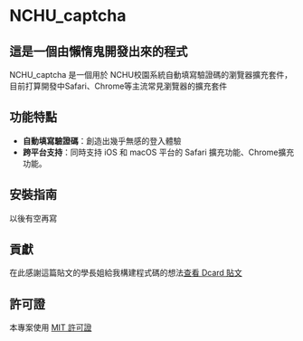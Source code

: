 # NCHU_captcha
## 這是一個由懶惰鬼開發出來的程式

NCHU_captcha 是一個用於 NCHU校園系統自動填寫驗證碼的瀏覽器擴充套件，目前打算開發中Safari、Chrome等主流常見瀏覽器的擴充套件

## 功能特點

- **自動填寫驗證碼**：創造出幾乎無感的登入體驗
- **跨平台支持**：同時支持 iOS 和 macOS 平台的 Safari 擴充功能、Chrome擴充功能。

## 安裝指南

以後有空再寫

## 貢獻

在此感謝這篇貼文的學長姐給我構建程式碼的想法[查看 Dcard 貼文](https://www.dcard.tw/f/nchu/p/253176849)

## 許可證

本專案使用 [MIT 許可證](https://opensource.org/licenses/MIT)







